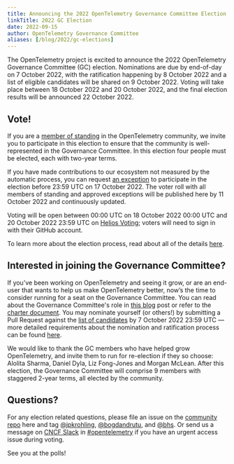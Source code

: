 ```yaml
---
title: Announcing the 2022 OpenTelemetry Governance Committee Election
linkTitle: 2022 GC Election
date: 2022-09-15
author: OpenTelemetry Governance Committee
aliases: [/blog/2022/gc-elections]
---
```


The OpenTelemetry project is excited to announce the 2022 OpenTelemetry
Governance Committee (GC) election. Nominations are due by end-of-day on 7
October 2022, with the ratification happening by 8 October 2022 and a list of
eligible candidates will be shared on 9 October 2022. Voting will take place
between 18 October 2022 and 20 October 2022, and the final election results will
be announced 22 October 2022.

## Vote!

If you are a
[member of standing](https://github.com/open-telemetry/community/blob/main/governance-charter.md#members-of-standing)
in the OpenTelemetry community, we invite you to participate in this election to
ensure that the community is well-represented in the Governance Committee. In
this election four people must be elected, each with two-year terms.

If you have made contributions to our ecosystem not measured by the automatic
process, you can request
[an exception](https://github.com/open-telemetry/community/blob/main/governance-charter.md#members-of-standing)
to participate in the election before 23:59 UTC on 17 October 2022. The voter
roll with all members of standing and approved exceptions will be published here
by 11 October 2022 and continuously updated.

Voting will be open between 00:00 UTC on 18 October 2022 00:00 UTC and 20
October 2022 23:59 UTC on
[Helios Voting](https://vote.heliosvoting.org/helios/elections/76558134-3384-11ed-8688-02871af94755/view);
voters will need to sign in with their GitHub account.

To learn more about the election process, read about all of the details
[here](https://github.com/open-telemetry/community/blob/main/elections/2022/governance-committee-election.md).

## Interested in joining the Governance Committee?

If you’ve been working on OpenTelemetry and seeing it grow, or are an end-user
that wants to help us make OpenTelemetry better, now’s the time to consider
running for a seat on the Governance Committee. You can read about the
Governance Committee's role in
[this blog](/blog/2019/opentelemetry-governance-committee-explained/)
post or refer to the
[charter document](https://github.com/open-telemetry/community/blob/master/governance-charter.md).
You may nominate yourself (or others!) by submitting a Pull Request against the
[list of candidates](https://github.com/open-telemetry/community/blob/main/elections/2022/governance-committee-candidates.md)
by 7 October 2022 23:59 UTC — more detailed requirements about the nomination
and ratification process can be found
[here](https://github.com/open-telemetry/community/blob/main/elections/2022/governance-committee-election.md).

We would like to thank the GC members who have helped grow OpenTelemetry, and
invite them to run for re-election if they so choose: Alolita Sharma, Daniel
Dyla, Liz Fong-Jones and Morgan McLean. After this election, the Governance
Committee will comprise 9 members with staggered 2-year terms, all elected by
the community.

## Questions?

For any election related questions, please file an issue on the [community
repo](https://github.com/open-telemetry/community/issues) here and tag
[@jpkrohling](https://github.com/jpkrohling),
[@bogdandrutu](https://github.com/bogdandrutu), and
[@bhs](https://github.com/bhs). Or send us a message on [CNCF
Slack](https://slack.cncf.io/) in
[#opentelemetry](https://cloud-native.slack.com/archives/CJFCJHG4Q) if you have
an urgent access issue during voting.

See you at the polls!
